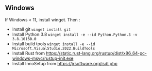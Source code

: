 ## Windows

If Windows < 11, install winget. Then :

* Install git `winget install git`
* Install Python 3.8 `winget install -e --id Python.Python.3 -v 3.8.10150.0`
* Install build tools `winget install -e --id Microsoft.VisualStudio.2022.BuildTools`
* Install Rust from https://static.rust-lang.org/rustup/dist/x86_64-pc-windows-msvc/rustup-init.exe
* Install InnoSetup from https://jrsoftware.org/isdl.php
